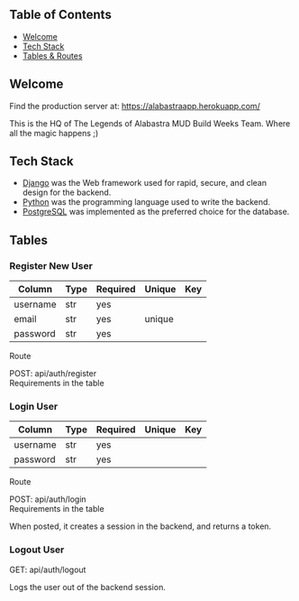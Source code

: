 ## Table of Contents

- [Welcome](#welcome)
- [Tech Stack](#tech-stack)
- [Tables & Routes](#tables)


## Welcome

Find the production server at: https://alabastraapp.herokuapp.com/

This is the HQ of The Legends of Alabastra MUD Build Weeks Team. Where all the magic happens ;)


## Tech Stack
+ [Django](https://www.djangoproject.com/) was the Web framework used for rapid, secure, and clean design for the backend.
+ [Python](https://www.python.org/) was the programming language used to write the backend.
+ [PostgreSQL](https://www.postgresql.org/) was implemented as the preferred choice for the database.


## Tables

### Register New User
| Column        |     Type      |    Required   |   Unique      |     Key       | 
| ------------- | ------------- | ------------- | ------------- | ------------- |
|  username     |  str          |   yes         |               |               |
|  email        | str           |    yes        |  unique       |               |
|  password     | str           |    yes        |               |               |

Route

POST: api/auth/register </br>
Requirements in the table

### Login User

| Column        |     Type      |    Required   |   Unique      |     Key       | 
| ------------- | ------------- | ------------- | ------------- | ------------- |
|  username     |  str          |   yes         |               |               |
|  password     | str           |    yes        |               |               |

Route

POST: api/auth/login </br>
Requirements in the table

When posted, it creates a session in the backend, and returns a token.

### Logout User
GET: api/auth/logout

Logs the user out of the backend session.

